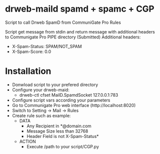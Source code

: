 # drweb-maild spamd + spamc + CGP
Script to call Drweb SpamD from CommuniGate Pro Rules


Script get message from stdin and return message with additional headers to
Communigate Pro PIPE directory (Submitted)
Additional headers:
- X-Spam-Status: SPAM/NOT_SPAM
- X-Spam-Score: 0.0


# Installation
- Donwload script to your prefered directory
- Configure your drweb-maid:
    - drweb-ctl cfset MailD.SpamdSocket 127.0.0.1:783
- Configure script vars according your parameters
- Go to Communigate Pro web interface (http://localhost:8020)
- Switch to Setting -> Mail -> Rules
- Create rule such as example:
    - DATA
        - Any Recipient in     *@domain.com 
        - Message Size  less than   32768 
        - Header Field   is not     X-Spam-Status*
    - ACTION 
        - Execute      /path to your script/CGP.py
 
